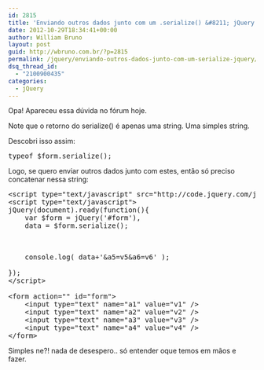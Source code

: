 ```yaml
---
id: 2815
title: 'Enviando outros dados junto com um .serialize() &#8211; jQuery'
date: 2012-10-29T18:34:41+00:00
author: William Bruno
layout: post
guid: http://wbruno.com.br/?p=2815
permalink: /jquery/enviando-outros-dados-junto-com-um-serialize-jquery/
dsq_thread_id:
  - "2100900435"
categories:
  - jQuery
---
```

Opa! Apareceu essa dúvida no fórum hoje.

Note que o retorno do serialize() é apenas uma string. Uma simples string.
  
Descobri isso assim:

<pre name="code" class="html">typeof $form.serialize();</pre>

Logo, se quero enviar outros dados junto com estes, então só preciso concatenar nessa string:

<pre name="code" class="html">&lt;script type="text/javascript" src="http://code.jquery.com/jquery-1.8.2.min.js">&lt;/script>
&lt;script type="text/javascript">
jQuery(document).ready(function(){
    var $form = jQuery('#form'),
    data = $form.serialize();



    console.log( data+'&a5=v5&a6=v6' );

});
&lt;/script>

&lt;form action="" id="form">
    &lt;input type="text" name="a1" value="v1" />
    &lt;input type="text" name="a2" value="v2" />
    &lt;input type="text" name="a3" value="v3" />
    &lt;input type="text" name="a4" value="v4" />
&lt;/form></pre>

Simples ne?! nada de desespero.. só entender oque temos em mãos e fazer.